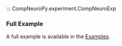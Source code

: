 ::: CompNeuroPy.experiment.CompNeuroExp
### Full Example 
A full example is available in the [Examples](../examples/experiment.md).